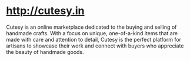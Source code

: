 # http://cutesy.in
Cutesy is an online marketplace dedicated to the buying and selling of handmade crafts. With a focus on unique, one-of-a-kind items that are made with care and attention to detail, Cutesy is the perfect platform for artisans to showcase their work and connect with buyers who appreciate the beauty of handmade goods.
